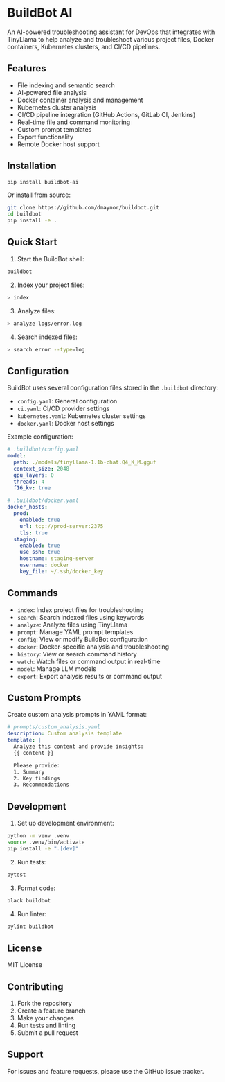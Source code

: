 # BuildBot AI

An AI-powered troubleshooting assistant for DevOps that integrates with TinyLlama to help analyze and troubleshoot various project files, Docker containers, Kubernetes clusters, and CI/CD pipelines.

## Features

- File indexing and semantic search
- AI-powered file analysis
- Docker container analysis and management
- Kubernetes cluster analysis
- CI/CD pipeline integration (GitHub Actions, GitLab CI, Jenkins)
- Real-time file and command monitoring
- Custom prompt templates
- Export functionality
- Remote Docker host support

## Installation

```bash
pip install buildbot-ai
```

Or install from source:

```bash
git clone https://github.com/dmaynor/buildbot.git
cd buildbot
pip install -e .
```

## Quick Start

1. Start the BuildBot shell:
```bash
buildbot
```

2. Index your project files:
```bash
> index
```

3. Analyze files:
```bash
> analyze logs/error.log
```

4. Search indexed files:
```bash
> search error --type=log
```

## Configuration

BuildBot uses several configuration files stored in the `.buildbot` directory:

- `config.yaml`: General configuration
- `ci.yaml`: CI/CD provider settings
- `kubernetes.yaml`: Kubernetes cluster settings
- `docker.yaml`: Docker host settings

Example configuration:

```yaml
# .buildbot/config.yaml
model:
  path: ./models/tinyllama-1.1b-chat.Q4_K_M.gguf
  context_size: 2048
  gpu_layers: 0
  threads: 4
  f16_kv: true

# .buildbot/docker.yaml
docker_hosts:
  prod:
    enabled: true
    url: tcp://prod-server:2375
    tls: true
  staging:
    enabled: true
    use_ssh: true
    hostname: staging-server
    username: docker
    key_file: ~/.ssh/docker_key
```

## Commands

- `index`: Index project files for troubleshooting
- `search`: Search indexed files using keywords
- `analyze`: Analyze files using TinyLlama
- `prompt`: Manage YAML prompt templates
- `config`: View or modify BuildBot configuration
- `docker`: Docker-specific analysis and troubleshooting
- `history`: View or search command history
- `watch`: Watch files or command output in real-time
- `model`: Manage LLM models
- `export`: Export analysis results or command output

## Custom Prompts

Create custom analysis prompts in YAML format:

```yaml
# prompts/custom_analysis.yaml
description: Custom analysis template
template: |
  Analyze this content and provide insights:
  {{ content }}

  Please provide:
  1. Summary
  2. Key findings
  3. Recommendations
```

## Development

1. Set up development environment:
```bash
python -m venv .venv
source .venv/bin/activate
pip install -e ".[dev]"
```

2. Run tests:
```bash
pytest
```

3. Format code:
```bash
black buildbot
```

4. Run linter:
```bash
pylint buildbot
```

## License

MIT License

## Contributing

1. Fork the repository
2. Create a feature branch
3. Make your changes
4. Run tests and linting
5. Submit a pull request

## Support

For issues and feature requests, please use the GitHub issue tracker. 